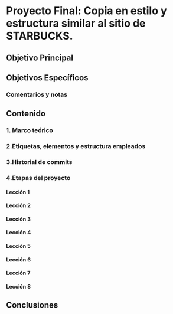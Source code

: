 # Proyecto Final: Copia en estilo y estructura similar al sitio de STARBUCKS.

## Objetivo Principal

## Objetivos Específicos

### Comentarios y notas

## Contenido

### 1. Marco teórico

### 2.Etiquetas, elementos y estructura empleados

### 3.Historial de commits

### 4.Etapas del proyecto

#### Lección 1

#### Lección 2

#### Lección 3

#### Lección 4

#### Lección 5

#### Lección 6

#### Lección 7

#### Lección 8

## Conclusiones

